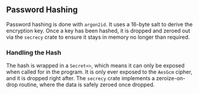 ## Password Hashing

Password hashing is done with `argon2id`. It uses a 16-byte salt to derive the encryption key. Once a key has been hashed, it is dropped and zeroed out via the `secrecy` crate to ensure it stays in memory no longer than required.

### Handling the Hash

The hash is wrapped in a `Secret<>`, which means it can only be exposed when called for in the program. It is only ever exposed to the `AesGcm` cipher, and it is dropped right after. The `secrecy` crate implements a zeroize-on-drop routine, where the data is safely zeroed once dropped.
